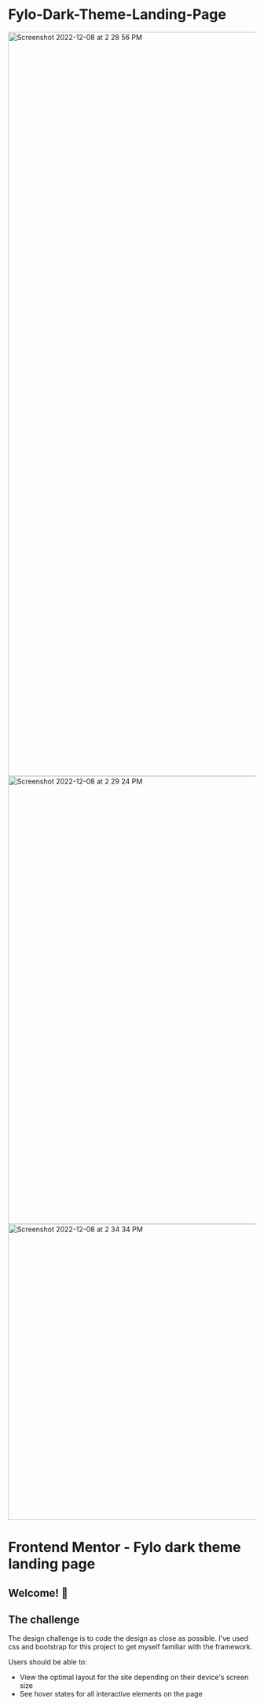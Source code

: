 # Fylo-Dark-Theme-Landing-Page

<img width="1515" alt="Screenshot 2022-12-08 at 2 28 56 PM" src="https://user-images.githubusercontent.com/96286575/206580691-b074847d-61ac-4b07-b488-082d38f87ce5.png">

<img width="912" alt="Screenshot 2022-12-08 at 2 29 24 PM" src="https://user-images.githubusercontent.com/96286575/206580752-1a7576d6-c663-4383-bb12-688b3965d882.png">

<img width="602" alt="Screenshot 2022-12-08 at 2 34 34 PM" src="https://user-images.githubusercontent.com/96286575/206581469-2d4b4099-abc8-41e5-bc89-87993ffcf0eb.png">


# Frontend Mentor - Fylo dark theme landing page

## Welcome! 👋

## The challenge

The design challenge is to code the design as close as possible. I've used css and bootstrap for this project to get myself familiar with the framework.

Users should be able to:

-   View the optimal layout for the site depending on their device's screen size
-   See hover states for all interactive elements on the page

